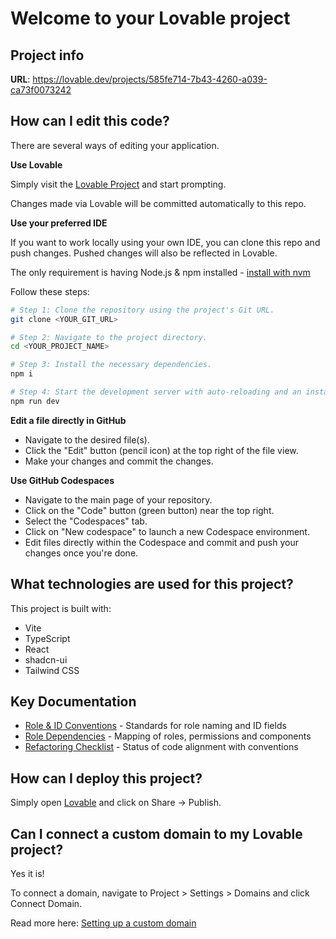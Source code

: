 
# Welcome to your Lovable project

## Project info

**URL**: https://lovable.dev/projects/585fe714-7b43-4260-a039-ca73f0073242

## How can I edit this code?

There are several ways of editing your application.

**Use Lovable**

Simply visit the [Lovable Project](https://lovable.dev/projects/585fe714-7b43-4260-a039-ca73f0073242) and start prompting.

Changes made via Lovable will be committed automatically to this repo.

**Use your preferred IDE**

If you want to work locally using your own IDE, you can clone this repo and push changes. Pushed changes will also be reflected in Lovable.

The only requirement is having Node.js & npm installed - [install with nvm](https://github.com/nvm-sh/nvm#installing-and-updating)

Follow these steps:

```sh
# Step 1: Clone the repository using the project's Git URL.
git clone <YOUR_GIT_URL>

# Step 2: Navigate to the project directory.
cd <YOUR_PROJECT_NAME>

# Step 3: Install the necessary dependencies.
npm i

# Step 4: Start the development server with auto-reloading and an instant preview.
npm run dev
```

**Edit a file directly in GitHub**

- Navigate to the desired file(s).
- Click the "Edit" button (pencil icon) at the top right of the file view.
- Make your changes and commit the changes.

**Use GitHub Codespaces**

- Navigate to the main page of your repository.
- Click on the "Code" button (green button) near the top right.
- Select the "Codespaces" tab.
- Click on "New codespace" to launch a new Codespace environment.
- Edit files directly within the Codespace and commit and push your changes once you're done.

## What technologies are used for this project?

This project is built with:

- Vite
- TypeScript
- React
- shadcn-ui
- Tailwind CSS

## Key Documentation

- [Role & ID Conventions](/docs/conventions/roles_and_ids.md) - Standards for role naming and ID fields
- [Role Dependencies](/docs/system/role_dependencies.md) - Mapping of roles, permissions and components
- [Refactoring Checklist](/docs/refactor/role_alignment_checklist.md) - Status of code alignment with conventions

## How can I deploy this project?

Simply open [Lovable](https://lovable.dev/projects/585fe714-7b43-4260-a039-ca73f0073242) and click on Share -> Publish.

## Can I connect a custom domain to my Lovable project?

Yes it is!

To connect a domain, navigate to Project > Settings > Domains and click Connect Domain.

Read more here: [Setting up a custom domain](https://docs.lovable.dev/tips-tricks/custom-domain#step-by-step-guide)

